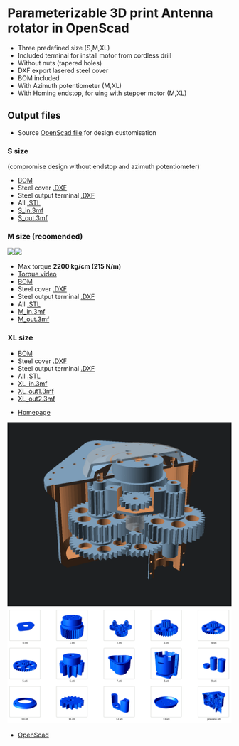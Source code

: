 # Parameterizable 3D print Antenna rotator in OpenScad
- Three predefined size (S,M,XL)
- Included terminal for install motor from cordless drill
- Without nuts (tapered holes)
- DXF export lasered steel cover
- BOM included
- With Azimuth potentiometer (M,XL)
- With Homing endstop, for uing with stepper motor (M,XL)

## Output files
- Source [OpenScad file](parametric-3d-rotator.scad) for design customisation

### S size
(compromise design without endstop and azimuth potentiometer)
- [BOM](S.echo)
- Steel cover [.DXF](S.DXF)
- Steel output terminal [.DXF](Sout.DXF)
- All [.STL](/S)
- [S_in.3mf](S_in.3mf)
- [S_out.3mf](S_out.3mf)

### M size (recomended)
<img src="https://raw.githubusercontent.com/ok1hra/Parameterizable-3D-print-Antenna-rotator-in-OpenScad/main/M-01.jpg" height="150"><img src="https://raw.githubusercontent.com/ok1hra/Parameterizable-3D-print-Antenna-rotator-in-OpenScad/main/M-02.jpg" height="150">

- Max torque **2200 kg/cm (215 N/m)**
- [Torque video](https://www.youtube.com/watch?v=XpkWt55Bdf4)
- [BOM](M.echo)
- Steel cover [.DXF](M.DXF)
- Steel output terminal [.DXF](Mout.DXF)
- All [.STL](/M)
- [M_in.3mf](M_in.3mf)
- [M_out.3mf](M_out.3mf)

### XL size
- [BOM](XL.echo)
- Steel cover [.DXF](XL.DXF)
- Steel output terminal [.DXF](XLout.DXF)
- All [.STL](/XL)
- [XL_in.3mf](XL_in.3mf)
- [XL_out1.3mf](XL_out1.3mf)
- [XL_out2.3mf](XL_out2.3mf)

* [Homepage](https://remoteqth.com/3d-rotator.php)

![preview](M.png)
![parts](parts.png)

* [OpenScad](https://openscad.org/)
